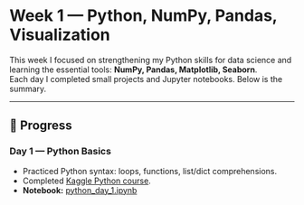 # Week 1 — Python, NumPy, Pandas, Visualization

This week I focused on strengthening my Python skills for data science and learning the essential tools: **NumPy, Pandas, Matplotlib, Seaborn**.  
Each day I completed small projects and Jupyter notebooks. Below is the summary.

---

## 📅 Progress

### Day 1 — Python Basics
- Practiced Python syntax: loops, functions, list/dict comprehensions.
- Completed [Kaggle Python course](https://www.kaggle.com/learn/python).
- **Notebook:** [python_day_1.ipynb](python_day_1.ipynb)